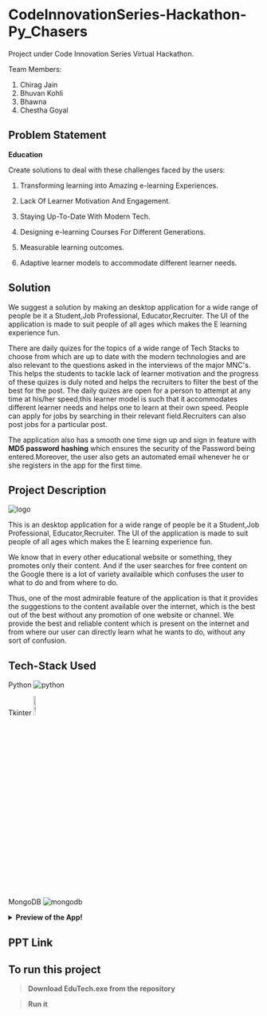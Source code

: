 <a href="https://icons8.com/icon/13441/python"></a>
<a href="https://icons8.com/icon/74402/mongodb"></a>

# CodeInnovationSeries-Hackathon-Py_Chasers

Project under Code Innovation Series Virtual Hackathon.

Team Members:
1. Chirag Jain
2. Bhuvan Kohli
3. Bhawna
4. Chestha Goyal

## Problem Statement

<b>Education</b>

Create solutions to deal with these challenges faced by the users:

1. Transforming learning into Amazing e-learning Experiences.

2. Lack Of Learner Motivation And Engagement.

3. Staying Up-To-Date With Modern Tech.

4. Designing e-learning Courses For Different Generations.

5. Measurable learning outcomes.

6. Adaptive learner models to accommodate different learner needs.

## Solution
We suggest a solution by making an desktop application for a wide range of people be it a Student,Job Professional, Educator,Recruiter.
The UI of the application is made to suit people of all ages which makes the E learning experience fun.

There are daily quizes for the topics of a wide range of Tech Stacks to choose from which are up to date with the modern technologies and are also relevant to the questions asked in the interviews of the major MNC's. This helps the students to tackle lack of learner motivation and the progress of these quizes is duly noted and helps the recruiters to filter the best of the best for the post. The daily quizes are open for a person to attempt at any time at his/her speed,this learner model is such that it accommodates different learner needs and helps one to learn at their own speed. People can apply for jobs by searching in their relevant field.Recruiters can also post jobs for a particular post.  

The application also has a smooth one time sign up and sign in feature with **MD5 password hashing** which ensures the security of the Password being entered.Moreover, the user also gets an automated email whenever he or she registers in the app for the first time.

## Project Description

![logo](https://github.com/CoderChirag/CodeInnovationSeries-Hackathon-Py_Chasers/blob/main/images/Logo-EduTech.png)

This is an desktop application for a wide range of people be it a Student,Job Professional, Educator,Recruiter. The UI of the application is made to suit people of all ages which makes the E learning experience fun.

We know that in every other educational website or something, they promotes only their content. And if the user searches for free content on the Google there is a lot of variety availaible which confuses the user to what to do and from where to do.

Thus, one of the most admirable feature of the application is that it provides the suggestions to the content available over the internet, which is the best out of the best  without any promotion of one website or channel. We provide the best and reliable content which is present on the internet and from where our user can directly learn what he wants to do, without any sort of confusion.



## Tech-Stack Used

Python ![python](https://img.icons8.com/color/50/000000/python.png)

Tkinter <img src="https://github.com/CoderChirag/CodeInnovationSeries-Hackathon-Py_Chasers/blob/main/images/tkinter-logo.jpg" width=10% height=10% alt=tkinter>

MongoDB ![mongodb](https://img.icons8.com/color/48/000000/mongodb.png)


<details><summary><b>Preview of the App!<b></summary>
<p>
  
  <p>



</p>

<img src="https://github.com/CoderChirag/CodeInnovationSeries-Hackathon-Py_Chasers/blob/main/images/signup-ss.png" width="30%">&nbsp;&nbsp;&nbsp;&nbsp;&nbsp;<img src="https://github.com/CoderChirag/CodeInnovationSeries-Hackathon-Py_Chasers/blob/main/images/signin-ss.png" width="30%">&nbsp;&nbsp;&nbsp;&nbsp;&nbsp;<img src="https://github.com/CoderChirag/CodeInnovationSeries-Hackathon-Py_Chasers/blob/main/images/register%20-ss.png" width="30%">&nbsp;&nbsp;&nbsp;&nbsp;&nbsp;<img src="https://github.com/CoderChirag/CodeInnovationSeries-Hackathon-Py_Chasers/blob/main/images/jobfinder-ss.png" width="30%">&nbsp;&nbsp;&nbsp;&nbsp;&nbsp;<img src="https://github.com/CoderChirag/CodeInnovationSeries-Hackathon-Py_Chasers/blob/main/images/resourcefinder-ss.png" width="30%">&nbsp;&nbsp;&nbsp;&nbsp;&nbsp;<img src="https://github.com/CoderChirag/CodeInnovationSeries-Hackathon-Py_Chasers/blob/main/images/quiz-ss.png" width="30%">&nbsp;&nbsp;&nbsp;&nbsp;&nbsp;<img src="https://github.com/CoderChirag/CodeInnovationSeries-Hackathon-Py_Chasers/blob/main/images/profilepage-ss.png" width="30%">

</p>
</details>

## PPT Link



## To run this project

> Download EduTech.exe from the repository

> Run it
